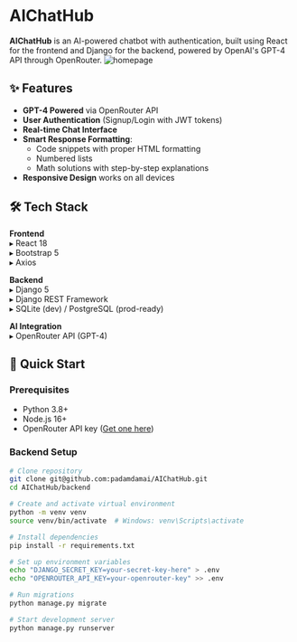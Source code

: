# AIChatHub

**AIChatHub** is an AI-powered chatbot with authentication, built using React for the frontend and Django for the backend, powered by OpenAI's GPT-4 API through OpenRouter.
![homepage](https://github.com/user-attachments/assets/81f8046d-85a4-46a4-8b01-54e0facff2a9)



## ✨ Features

- **GPT-4 Powered** via OpenRouter API
- **User Authentication** (Signup/Login with JWT tokens)
- **Real-time Chat Interface**
- **Smart Response Formatting**:
  - Code snippets with proper HTML formatting
  - Numbered lists
  - Math solutions with step-by-step explanations
- **Responsive Design** works on all devices

## 🛠️ Tech Stack

**Frontend**  
▸ React 18  
▸ Bootstrap 5  
▸ Axios  

**Backend**  
▸ Django 5  
▸ Django REST Framework  
▸ SQLite (dev) / PostgreSQL (prod-ready)  

**AI Integration**  
▸ OpenRouter API (GPT-4)  

## 🚀 Quick Start

### Prerequisites
- Python 3.8+
- Node.js 16+
- OpenRouter API key ([Get one here](https://openrouter.ai/))

### Backend Setup
```bash
# Clone repository
git clone git@github.com:padamdamai/AIChatHub.git
cd AIChatHub/backend

# Create and activate virtual environment
python -m venv venv
source venv/bin/activate  # Windows: venv\Scripts\activate

# Install dependencies
pip install -r requirements.txt

# Set up environment variables
echo "DJANGO_SECRET_KEY=your-secret-key-here" > .env
echo "OPENROUTER_API_KEY=your-openrouter-key" >> .env

# Run migrations
python manage.py migrate

# Start development server
python manage.py runserver

